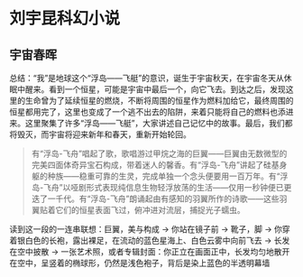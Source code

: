 # 刘宇昆科幻小说


## 宇宙春晖
总结：“我”是地球这个“浮岛——飞艇”的意识，诞生于宇宙秋天，在宇宙冬天从休眠中醒来。看到一个恒星，可能是宇宙中最后一个，向它飞去。到达之后，发现这里的生命曾为了延续恒星的燃烧，不断将周围的恒星作为燃料加给它，最终周围的恒星都用完了，这里也变成了一个逃不出去的陷阱，来着只能将自己的燃料也添进来。这里聚集了许多“浮岛——飞艇”，大家讲述自己记忆中的故事。最后，我们都将毁灭，而宇宙将迎来新年和春天，重新开始轮回。

> 有“浮岛-飞舟”唱起了歌，歌唱游过甲烷之海的巨翼——巨翼由无数微型的完美四面体奇异宝石构成，带着迷人的馨香。有“浮岛-飞舟”讲起了硅基身躯的种族——稳重可靠的生灵，完成单独一个念头便要用一百万年。有“浮岛-飞舟”以哑剧形式表现纯信息生物轻浮放荡的生活——仅用一秒钟便已更迭了一千代。有“浮岛-飞舟”朗诵起由有感知的羽翼所作的诗歌——这些羽翼贴着它们的恒星表面飞过，俯冲进对流层，捕捉光子蠕虫。

读到这一段的一连串联想：巨翼，美与构成 -> 你站在镜子前 -> 靴子，脚 -> 你穿着银白色的长袍，露出裸足，在流动的蓝色星海上、白色云雾中向前飞去 -> 长发在空中披散 -> 一张艺术照，或者专辑封面：你正立在画面正中，长发均匀地散开在空中，呈竖着的椭球形，仍然是浅色袍子，背后是染上蓝色的半透明幕墙

